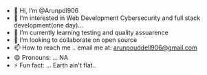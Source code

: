 - 👋 Hi, I’m @Arunpdl906
- 👀 I’m interested in Web Development Cybersecurity and full stack development(one day)...
- 🌱 I’m currently learning testing and quality assuarence
- 💞️ I’m looking to collaborate on open source 
- 📫 How to reach me .. email me at: arunpouddell906@gmail.com
- 😄 Pronouns: ... NA
- ⚡ Fun fact: ... Earth ain't flat..

<!---
Arunpdl906/Arunpdl906 is a ✨ special ✨ repository because its `README.md` (this file) appears on your GitHub profile.
You can click the Preview link to take a look at your changes.
--->
